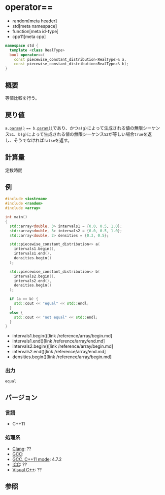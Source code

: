 # operator==
* random[meta header]
* std[meta namespace]
* function[meta id-type]
* cpp11[meta cpp]

```cpp
namespace std {
  template <class RealType>
  bool operator==(
    const piecewise_constant_distribution<RealType>& a,
    const piecewise_constant_distribution<RealType>& b);
}
```

## 概要
等値比較を行う。


## 戻り値
`a.`[`param()`](param.md) `== b.`[`param()`](param.md)であり、かつ`a(g)`によって生成される値の無限シーケンス`S1`、`b(g)`によって生成される値の無限シーケンス`S2`が等しい場合`true`を返し、そうでなければ`false`を返す。


## 計算量
定数時間


## 例
```cpp example
#include <iostream>
#include <random>
#include <array>

int main()
{
  std::array<double, 3> intervals1 = {0.0, 0.5, 1.0};
  std::array<double, 3> intervals2 = {0.0, 0.5, 1.0};
  std::array<double, 2> densities = {0.3, 0.5};

  std::piecewise_constant_distribution<> a(
    intervals1.begin(),
    intervals1.end(),
    densities.begin()
  );

  std::piecewise_constant_distribution<> b(
    intervals2.begin(),
    intervals2.end(),
    densities.begin()
  );

  if (a == b) {
    std::cout << "equal" << std::endl;
  }
  else {
    std::cout << "not equal" << std::endl;
  }
}
```
* intervals1.begin()[link /reference/array/begin.md]
* intervals1.end()[link /reference/array/end.md]
* intervals2.begin()[link /reference/array/begin.md]
* intervals2.end()[link /reference/array/end.md]
* densities.begin()[link /reference/array/begin.md]

### 出力
```
equal
```

## バージョン
### 言語
- C++11

### 処理系
- [Clang](/implementation.md#clang): ??
- [GCC](/implementation.md#gcc): 
- [GCC, C++11 mode](/implementation.md#gcc): 4.7.2
- [ICC](/implementation.md#icc): ??
- [Visual C++](/implementation.md#visual_cpp): ??


## 参照


